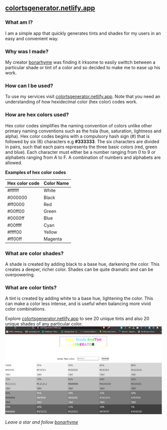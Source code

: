 ## [colortsgenerator.netlify.app](colortsgenerator.netlify.app)

 ### What am I?
 I am a simple app that quickly generates tints and shades for my users in an easy and convenient way. 
 
 ### Why was I made?
 My creator [bonarhyme](https://twitter.com/bonarhyme) was finding it irksome to easily swittch between a particular shade or tint of a color and so decided to make me to ease up his work.
 
 ### How can I be used?
 To use my services visit [colortsgenerator.netlify.app](colortsgenerator.netlify.app). Note that you need an understanding of how hexidecimal color (hex color) codes work.
 
 ### How are hex colors used?
 Hex color codes simplifies the naming convention of colors unlike other primary naming conventions such as the hsla (hue, saturation, lightness and alpha). 
 Hex color codes begins with a compulsory hash sign (#) that is followed by six (6) characters e.g **#333333**.  The six characters are divided in pairs, such that each pairs represents the three basic colors (red, green and blue). Each character must either be a number ranging from 0 to 9 or alphabets ranging from A to F.  A combination of numbers and alphabets are allowed.
 
 
 
 **Examples of hex color codes**
 
Hex color code | Color Name
------------ | -------------
#ffffff | White
#000000 | Black
#ff0000 | Red
#00ff00 | Green
#0000ff | Blue
#00ffff | Cyan
#ffff00 | Yellow
#ff00ff | Magenta



### What are color shades?
A shade is created by adding black to a base hue, darkening the color. This creates a deeper, richer color. Shades can be quite dramatic and can be overpowering.


### What are color tints?
A tint is created by adding white to a base hue, lightening the color. This can make a color less intense, and is useful when balancing more vivid color combinations.

Explore [colortsgenerator.netlify.app](colortsgenerator.netlify.app) to see 20 unique tints and also 20 unique shades of any particular color.
![colortsgenerator.netlify.app](public/colortsgenerator.PNG)



_Leave a star and follow [bonarhyme](https://twitter.com/bonarhyme)_
